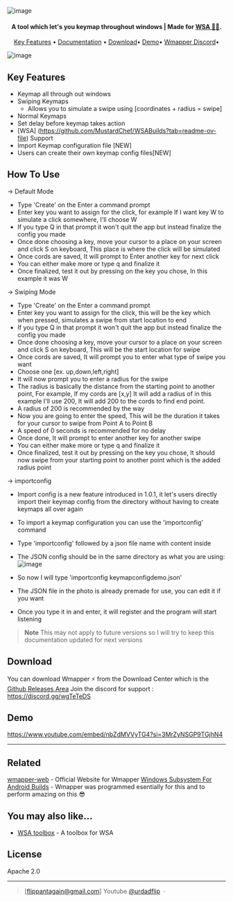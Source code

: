 ![image](https://github.com/FlippantDev/Wmapper/assets/134905706/f6de14a3-7544-4861-94eb-a8adbd60c016)


<h4 align="center">A tool which let's you keymap throughout windows | Made for <a href="https://github.com/MustardChef/WSABuilds?tab=readme-ov-file" target="_blank">WSA 🚀😎</a>.</h4>


<p align="center">
  <a href="#key-features">Key Features</a> •
  <a href="#how-to-use">Documentation</a> •
  <a href="https://github.com/FlippantDev/Wmapper/releases/">Download</a>•
  <a href="https://www.youtube.com/embed/nbZdMVVyTG4?si=3MrZyNSGP9TGjhN4">Demo</a>•
  <a href="https://discord.gg/wgTeTeDS">Wmapper Discord</a>•
</p>

![image](https://github.com/FlippantDev/Wmapper/assets/134905706/f3729a65-18b3-4678-bd7b-d031085f51c5)



## Key Features

* Keymap all through out windows
* Swiping Keymaps
  - Allows you to simulate a swipe using [coordinates + radius = swipe]
* Normal Keymaps  
* Set delay before keymap takes action
* [WSA] (https://github.com/MustardChef/WSABuilds?tab=readme-ov-file) Support
* Import Keymap configuration file [NEW]
* Users can create their own keymap config files[NEW]

## How To Use

-> Default Mode
 - Type 'Create' on the Enter a command prompt
 - Enter key you want to assign for the click, for example If I want key W to simulate a click somewhere, I'll choose W
 - If you type Q in that prompt it won't quit the app but instead finalize the config you made
 - Once done choosing a key, move your cursor to a place on your screen and click S on keyboard, This place is where the click will be simulated
 - Once cords are saved, It will prompt to Enter another key for next click
 - You can either make more or type q and finalize it
 - Once finalized, test it out by pressing on the key you chose, In this example it was W

-> Swiping Mode
 - Type 'Create' on the Enter a command prompt
 - Enter key you want to assign for the click, this will be the key which when pressed, simulates a swipe from start location to end
 - If you type Q in that prompt it won't quit the app but instead finalize the config you made
 - Once done choosing a key, move your cursor to a place on your screen and click S on keyboard, This will be the start location for swipe
 - Once cords are saved, It will prompt you to enter what type of swipe you want
 - Choose one [ex. up,down,left,right]
 - It will now prompt you to enter a radius for the swipe
 - The radius is basically the distance from the starting point to another point, For example, If my cords are [x,y] It will add a radius of in this example I'll use 200, It will add 200 to the cords to find end point.
 - A radius of 200 is recommended by the way
 - Now you are going to enter the speed, This will be the duration it takes for your cursor to swipe from Point A to Point B
 - A speed of 0 seconds is recommended for no delay
 - Once done, It will prompt to enter another key for another swipe
 - You can either make more or type q and finalize it
 - Once finalized, test it out by pressing on the key you chose, It should now swipe from your starting point to another point which is the added radius point

-> importconfig <filename>
 - Import config is a new feature introduced in 1.0.1, it let's users directly import their keymap config from the directory without having to create keymaps all over again
 - To import a keymap configuration you can use the 'importconfig' command
 - Type 'importconfig' followed by a json file name with content inside
 - The JSON config should be in the same directory as what you are using:
   ![image](https://github.com/FlippantDev/Wmapper/assets/134905706/c57af3f2-74ef-48a2-bd35-678f523438d3)

 - So now I will type 'importconfig keymapconfigdemo.json'
 - The JSON file in the photo is already premade for use, you can edit it if you want
 - Once you type it in and enter, it will register and the program will start listening


> **Note**
> This may not apply to future versions so I will try to keep this documentation updated for next versions


## Download 

You can download Wmapper ⚡ from the Download Center which is the [Github Releases Area](https://github.com/FlippantDev/Wmapper/releases/)
Join the discord for support : https://discord.gg/wgTeTeDS

## Demo

https://www.youtube.com/embed/nbZdMVVyTG4?si=3MrZyNSGP9TGjhN4


---

## Related

[wmapper-web](https://wmapperonline.web.app) - Official Website for Wmapper
[Windows Subsystem For Android Builds](https://github.com/MustardChef/WSABuilds?tab=readme-ov-file) - Wmapper was programmed esentially for this and to perform amazing on this 😎


## You may also like...

- [WSA toolbox]([https://github.com/amitmerchant1990/pomolectron](https://apps.microsoft.com/detail/9PPSP2MKVTGT?hl=da-DK&gl=CN)) - A toolbox for WSA

## License

Apache 2.0

---

> [flippantagain@gmail.com]
> Youtube [@urdadflip](https://www.youtube.com/channel/UCE-ixwTDDLOqRPz3InkWPYw) &nbsp;&middot;&nbsp;

